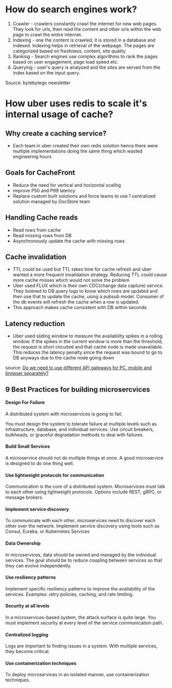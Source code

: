 # How do search engines work?

1. Crawler - crawlers constantly crawl the internet for new web pages. They look for urls, then read the content and other urls within the web page to crawl the entire internet.
2. Indexing - one the content is crawled, it is stored in a database and indexed. Indexing helps in retrieval of the webpage. The pages are categorized based on freshness, content, site quality
3. Ranking - Search engines use complex algorithms to rank the pages based on user engagement, page load speed etc.
4. Querying - user's query is analysed and the sites are served from the index based on the input query.

Source: bytebytego newsletter

# How uber uses redis to scale it's internal usage of cache?

## Why create a caching service?
- Each team in uber created their own redis solution hence there were multiple implementations doing the same thing which wasted engineering hours

## Goals for CacheFront
- Reduce the need for vertical and horizontal scalihg
- improve P50 and P99 latency
- Replace custom built solutions and force teams to use 1 centralized solution managed by DocStore team

## Handling Cache reads
- Read rows from cache
- Read missing rows from DB
- Asynchronously update the cache with missing rows

## Cache invalidation
- TTL could be used but TTL takes time for cache refresh and uber wanted a more frequent invalidation strategy. Reducing TTL could cause more cache misses which would not solve the problem
- Uber used FLUX which is their own CDC(change data capture) service. They listened to DB query logs to know which rows are updated and then use that to update the cache, using a pubsub model. Consumer of the db events will refresh the cache when a row is updated.
- This approach makes cache consistent with DB within seconds

## Latency reduction
- Uber used sliding window to measure the availability spikes in a rolling window. If the spikes in the current window is more than the threshold, the request is short circuited and that cache node is made unavailable. This reduces the latency penalty since the request was bound to go to DB anyways due to the cache node going down

source: [Do we need to use different API gateways for PC, mobile and browser separately?](https://blog.bytebytego.com/p/how-uber-uses-integrated-redis-cache?utm_source=post-email-title&publication_id=817132&post_id=142949172&utm_campaign=email-post-title&isFreemail=true&r=lz1jk&triedRedirect=true&utm_medium=email)

## 9 Best Practices for building microsercvices

#### Design For Failure
A distributed system with microservices is going to fail.

You must design the system to tolerate failure at multiple levels such as infrastructure, database, and individual services. Use circuit breakers, bulkheads, or graceful degradation methods to deal with failures.

#### Build Small Services
A microservice should not do multiple things at once.
A good microservice is designed to do one thing well.

#### Use lightweight protocols for communication
Communication is the core of a distributed system.
Microservices must talk to each other using lightweight protocols. Options include REST, gRPC, or message brokers.

#### Implement service discovery
To communicate with each other, microservices need to discover each other over the network.
Implement service discovery using tools such as Consul, Eureka, or Kubernetes Services

#### Data Ownership
In microservices, data should be owned and managed by the individual services.
The goal should be to reduce coupling between services so that they can evolve independently.

#### Use resiliency patterns
Implement specific resiliency patterns to improve the availability of the services.
Examples: retry policies, caching, and rate limiting.

#### Security at all levels
In a microservices-based system, the attack surface is quite large. You must implement security at every level of the service communication path.

#### Centralized logging
Logs are important to finding issues in a system. With multiple services, they become critical.

#### Use containerization techniques
To deploy microservices in an isolated manner, use containerization techniques.

